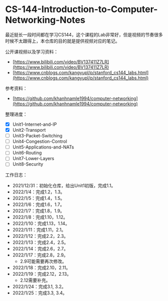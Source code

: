 # CS-144-Introduction-to-Computer-Networking-Notes
最近挺长一段时间都在学习CS144，这个课程的Lab非常好，但是视频的节奏很多时候不太跟得上，本仓库的目的就是提供视频对应的笔记。

公开课视频以及学习资料：

- [https://www.bilibili.com/video/BV137411Z7LR](https://www.bilibili.com/video/BV137411Z7LR)
- [https://www.cnblogs.com/kangyupl/p/stanford_cs144_labs.html](https://www.cnblogs.com/kangyupl/p/stanford_cs144_labs.html)

参考资料：

- [https://github.com/khanhnamle1994/computer-networking](https://github.com/khanhnamle1994/computer-networking)

整理进度：

- [x] Unit1-Internet-and-IP
- [x] Unit2-Transport
- [ ] Unit3-Packet-Switching
- [ ] Unit4-Congestion-Control
- [ ] Unit5-Applications-and-NATs
- [ ] Unit6-Routing
- [ ] Unit7-Lower-Layers
- [ ] Unit8-Security

工作日志：

- 2021/12/31：初始化仓库，给出Unit1初版，完成1.1。
- 2022/1/4：完成1.2，1.3。
- 2022/1/5：完成1.4，1.5。
- 2022/1/6：完成1.6，1.7。
- 2022/1/7：完成1.8，1.9。
- 2022/1/8：完成1.10，1.12。
- 2022/1/10：完成1.13，1.14。
- 2022/1/11：完成1.11，2.1。
- 2022/1/12：完成2.2，2.3。
- 2022/1/13：完成2.4，2.5。
- 2022/1/14：完成2.6，2.7。
- 2022/1/17：完成2.8，2.9。
  - 2.9可能需要再次修改。
- 2022/1/18：完成2.10，2.11。
- 2022/1/19：完成2.12，2.13。
  - 2.12需要补充。
- 2022/1/24：完成3.1, 3.2。
- 2022/1/25：完成3.3, 3.4。

